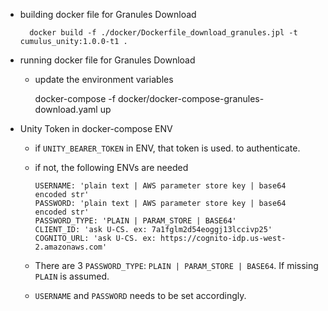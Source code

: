 - building docker file for Granules Download
        
        docker build -f ./docker/Dockerfile_download_granules.jpl -t cumulus_unity:1.0.0-t1 .
        
- running docker file for Granules Download
    - update the environment variables

        docker-compose -f docker/docker-compose-granules-download.yaml up
- Unity Token in docker-compose ENV
    - if `UNITY_BEARER_TOKEN` in ENV, that token is used. to authenticate. 
    - if not, the following ENVs are needed
    
          USERNAME: 'plain text | AWS parameter store key | base64 encoded str'
          PASSWORD: 'plain text | AWS parameter store key | base64 encoded str'
          PASSWORD_TYPE: 'PLAIN | PARAM_STORE | BASE64'
          CLIENT_ID: 'ask U-CS. ex: 7a1fglm2d54eoggj13lccivp25'
          COGNITO_URL: 'ask U-CS. ex: https://cognito-idp.us-west-2.amazonaws.com'

    - There are 3 `PASSWORD_TYPE`: `PLAIN | PARAM_STORE | BASE64`. If missing `PLAIN` is assumed. 
    - `USERNAME` and `PASSWORD` needs to be set accordingly. 
        
